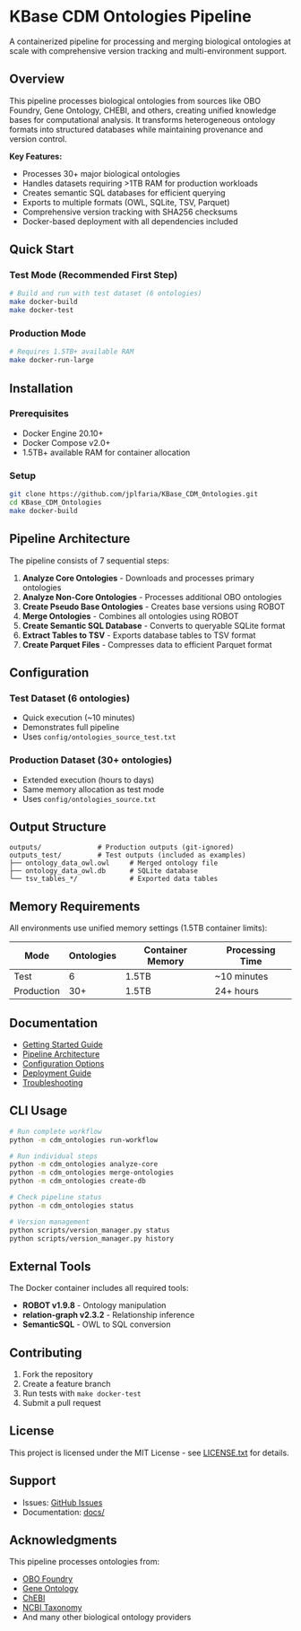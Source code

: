 # KBase CDM Ontologies Pipeline

A containerized pipeline for processing and merging biological ontologies at scale with comprehensive version tracking and multi-environment support.

## Overview

This pipeline processes biological ontologies from sources like OBO Foundry, Gene Ontology, CHEBI, and others, creating unified knowledge bases for computational analysis. It transforms heterogeneous ontology formats into structured databases while maintaining provenance and version control.

**Key Features:**
- Processes 30+ major biological ontologies
- Handles datasets requiring >1TB RAM for production workloads
- Creates semantic SQL databases for efficient querying
- Exports to multiple formats (OWL, SQLite, TSV, Parquet)
- Comprehensive version tracking with SHA256 checksums
- Docker-based deployment with all dependencies included

## Quick Start

### Test Mode (Recommended First Step)

```bash
# Build and run with test dataset (6 ontologies)
make docker-build
make docker-test
```

### Production Mode

```bash
# Requires 1.5TB+ available RAM
make docker-run-large
```

## Installation

### Prerequisites

- Docker Engine 20.10+
- Docker Compose v2.0+
- 1.5TB+ available RAM for container allocation

### Setup

```bash
git clone https://github.com/jplfaria/KBase_CDM_Ontologies.git
cd KBase_CDM_Ontologies
make docker-build
```

## Pipeline Architecture

The pipeline consists of 7 sequential steps:

1. **Analyze Core Ontologies** - Downloads and processes primary ontologies
2. **Analyze Non-Core Ontologies** - Processes additional OBO ontologies  
3. **Create Pseudo Base Ontologies** - Creates base versions using ROBOT
4. **Merge Ontologies** - Combines all ontologies using ROBOT
5. **Create Semantic SQL Database** - Converts to queryable SQLite format
6. **Extract Tables to TSV** - Exports database tables to TSV format
7. **Create Parquet Files** - Compresses data to efficient Parquet format

## Configuration

### Test Dataset (6 ontologies)
- Quick execution (~10 minutes)
- Demonstrates full pipeline
- Uses `config/ontologies_source_test.txt`

### Production Dataset (30+ ontologies)
- Extended execution (hours to days)
- Same memory allocation as test mode
- Uses `config/ontologies_source.txt`

## Output Structure

```
outputs/              # Production outputs (git-ignored)
outputs_test/         # Test outputs (included as examples)
├── ontology_data_owl.owl     # Merged ontology file
├── ontology_data_owl.db      # SQLite database
└── tsv_tables_*/             # Exported data tables
```

## Memory Requirements

All environments use unified memory settings (1.5TB container limits):

| Mode | Ontologies | Container Memory | Processing Time |
|------|------------|------------------|-----------------|
| Test | 6 | 1.5TB | ~10 minutes |
| Production | 30+ | 1.5TB | 24+ hours |

## Documentation

- [Getting Started Guide](docs/GETTING_STARTED.md)
- [Pipeline Architecture](docs/PIPELINE_ARCHITECTURE.md)
- [Configuration Options](docs/CONFIGURATION.md)
- [Deployment Guide](docs/DEPLOYMENT.md)
- [Troubleshooting](docs/TROUBLESHOOTING.md)

## CLI Usage

```bash
# Run complete workflow
python -m cdm_ontologies run-workflow

# Run individual steps
python -m cdm_ontologies analyze-core
python -m cdm_ontologies merge-ontologies
python -m cdm_ontologies create-db

# Check pipeline status
python -m cdm_ontologies status

# Version management
python scripts/version_manager.py status
python scripts/version_manager.py history
```

## External Tools

The Docker container includes all required tools:
- **ROBOT v1.9.8** - Ontology manipulation
- **relation-graph v2.3.2** - Relationship inference
- **SemanticSQL** - OWL to SQL conversion

## Contributing

1. Fork the repository
2. Create a feature branch
3. Run tests with `make docker-test`
4. Submit a pull request

## License

This project is licensed under the MIT License - see [LICENSE.txt](LICENSE.txt) for details.

## Support

- Issues: [GitHub Issues](https://github.com/jplfaria/KBase_CDM_Ontologies/issues)
- Documentation: [docs/](docs/)

## Acknowledgments

This pipeline processes ontologies from:
- [OBO Foundry](http://obofoundry.org/)
- [Gene Ontology](http://geneontology.org/)
- [ChEBI](https://www.ebi.ac.uk/chebi/)
- [NCBI Taxonomy](https://www.ncbi.nlm.nih.gov/taxonomy)
- And many other biological ontology providers